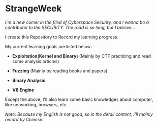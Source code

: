 # StrangeWeek

*I'm a new comer in the filed of Cyberspace Security, and I wanna be a contributor to the SECURITY. The road is so long, but I believe...*

I create this Repository to Record my learning progress.

My current learning goals are listed below:

* **Exploitation(Kernel and Binary)** (Mainly by CTF practicing and read some analysis articles)

* **Fuzzing** (Mainly by reading books and papers)

* **Binary Analysis**

* **V8 Engine**

Except the above, I'll also learn some basic knowledges about computer, like networking, browsers, etc.

*Note: Because my English is not good, so in the detail content, I'll mainly record by Chinese.*
